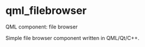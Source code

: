 qml_filebrowser
===============

QML component: file browser

Simple file browser component written in QML/Qt/C++.
